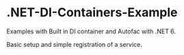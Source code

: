 # .NET-DI-Containers-Example
Examples with Built in DI container and Autofac with .NET 6.

Basic setup and simple registration of a service.

